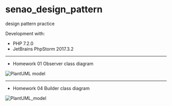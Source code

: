 # senao_design_pattern
design pattern practice

Development with:
- PHP 7.2.0
- JetBrains PhpStorm 2017.3.2

---

- Homework 01 Observer class diagram

![PlantUML model](http://www.plantuml.com/plantuml/png/XP5HQy8m58NVyoi2Ur56-mSKKLH6GITqVTYRtAPNbrcJSNChoDn_NsmQw8gml9tavfml9tF7GDoSQw4D8nr0eSmAVKQItqBwzMnDeTLfD0xgYBm1npagIzLzpX_y206bOmB5KjNWd5nqiZLwQyfFz4V1Bx6bGxeWRRJZTkT9DKHesk4G0ioWFc9aXNrbBEl3DQf_uIPtkW2rhAqwnLTj5-_xVBtSvQlizMLVPDlrmD1V6pQowyYZH_DL0NS5X8YLFcg6-azIVwfhTdfBquSTYOV5JMz94kZ50AGrweV6X7GsO1PpD9N_vby0)

---

- Homework 04 Builder class diagram

![PlantUML_model](http://www.plantuml.com/plantuml/png/nLGnJiCm5Drp2czDGUa9AbGQ5YIG8ifUkOw1I6aSsSv4Ao4s9WQGM1XOaDWu04AzJ07r5lp4iUKapWhPlj_xp-y_sva8YRaibgdd3OB6vmrGc2OqayYNLCXX1oSf5W9DYoIDAJy72hhs47px9Nt-TV--_NZzldlOtRn4eJ_iWLASIvO3lFPifU007IMS4icuovZ1t9uqN1iA5afPMPZF2Sk4v0MHsbM5LnvC9mC7nxKZbmCjsKQIJ59-WGartJeLmYcMD6JBl02AtXh7yIcJLvHF6UQnjHhcXLMTuQLLpOHXNb9fIQwzEe6JAjQcWq1b_Gzkeh3b92T_wi8SnNWr6ZMpQM76gUlCStWfo1Sv9Tt7W1TmfJ2HI4ryM9Sp8EkXoyRUAmYUIsxbLqd0iD2fAnZFggnuh5K8fAeQcuzNGL1gELP1qx5gQJjGsACJZGaeuYo6cP2lun_sK7lIqcqwiHXBhE8HL4QGVdzQwb2jCAAmaOMHhgPGx1um2lidt7vkVXxVTa_Fsyrj3ybSg3tuXRHtSAFbB5qpenR1cz0iXZ_rBm00)
